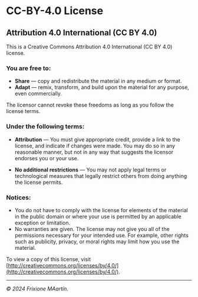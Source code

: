 # CC-BY-4.0 License

## Attribution 4.0 International (CC BY 4.0)

This is a Creative Commons Attribution 4.0 International (CC BY 4.0) license.

### You are free to:
- **Share** — copy and redistribute the material in any medium or format.
- **Adapt** — remix, transform, and build upon the material for any purpose, even commercially.

The licensor cannot revoke these freedoms as long as you follow the license terms.

### Under the following terms:
- **Attribution** — You must give appropriate credit, provide a link to the license, and indicate if changes were made. You may do so in any reasonable manner, but not in any way that suggests the licensor endorses you or your use.

- **No additional restrictions** — You may not apply legal terms or technological measures that legally restrict others from doing anything the license permits.

### Notices:
- You do not have to comply with the license for elements of the material in the public domain or where your use is permitted by an applicable exception or limitation.
- No warranties are given. The license may not give you all of the permissions necessary for your intended use. For example, other rights such as publicity, privacy, or moral rights may limit how you use the material.

To view a copy of this license, visit [http://creativecommons.org/licenses/by/4.0/](http://creativecommons.org/licenses/by/4.0/).

---

*© 2024 Frixione MAartín.*
